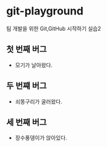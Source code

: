 # git-playground
팀 개발을 위한 Git,GitHub 시작하기 실습2

## 첫 번째 버그
- 모기가 날아왔다.

## 두 번쨰 버그
- 쇠똥구리가 굴러왔다.

## 세 번째 버그
- 장수풍뎅이가 앉아있다.